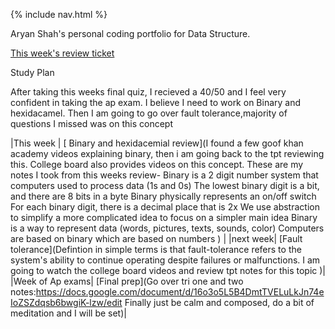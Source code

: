 {% include nav.html %}


Aryan Shah's personal coding portfolio for Data Structure.

[This week's review ticket](https://github.com/Aryanboxout/Aryanspersonal/issues/3)

Study Plan

After taking this weeks final quiz, I recieved a 40/50 and I feel very confident in taking the ap exam. I believe I need to work on Binary and hexidacamel. Then I am going to go over fault tolerance,majority of questions I missed was on this concept

|This week | [ Binary and hexidacemial review](I found a few goof khan academy videos explaining binary, then i am going back to the tpt reviewing this. College board also provides videos on this concept. These are my notes I took from this weeks review- Binary is a 2 digit number system that computers used to process data (1s and 0s) The lowest binary digit is a bit, and there are 8 bits in a byte Binary physically represents an on/off switch For each binary digit, there is a decimal place that is 2x We use abstraction to simplify a more complicated idea to focus on a simpler main idea Binary is a way to represent data (words, pictures, texts, sounds, color) Computers are based on binary which are based on numbers ) | 
|next week| [Fault tolerance](Defintion in simple terms is that fault-tolerance refers to the system's ability to continue operating despite failures or malfunctions. I am going to watch the college board videos and review tpt notes for this topic )| 
|Week of Ap exams| [Final prep](Go over tri one and two notes:https://docs.google.com/document/d/16o3o5L5B4DmtTVELuLkJn74eIoZSZdqsb6bwgiK-lzw/edit Finally just be calm and composed, do a bit of meditation and I will be set)|

